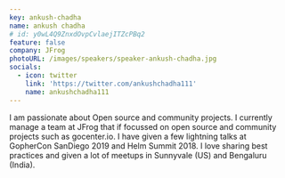 ```yaml
---
key: ankush-chadha
name: ankush chadha
# id: y0wL4Q9ZnxdOvpCvlaejITZcPBq2
feature: false
company: JFrog
photoURL: /images/speakers/speaker-ankush-chadha.jpg
socials:
  - icon: twitter
    link: 'https://twitter.com/ankushchadha111'
    name: ankushchadha111
---
```


I am passionate about Open source and community projects. I currently manage a team at JFrog that if focussed on open source and community projects such as gocenter.io. I have given a few lightning talks at GopherCon SanDiego 2019 and Helm Summit 2018. I love sharing best practices and given a lot of meetups in Sunnyvale (US) and Bengaluru (India).
